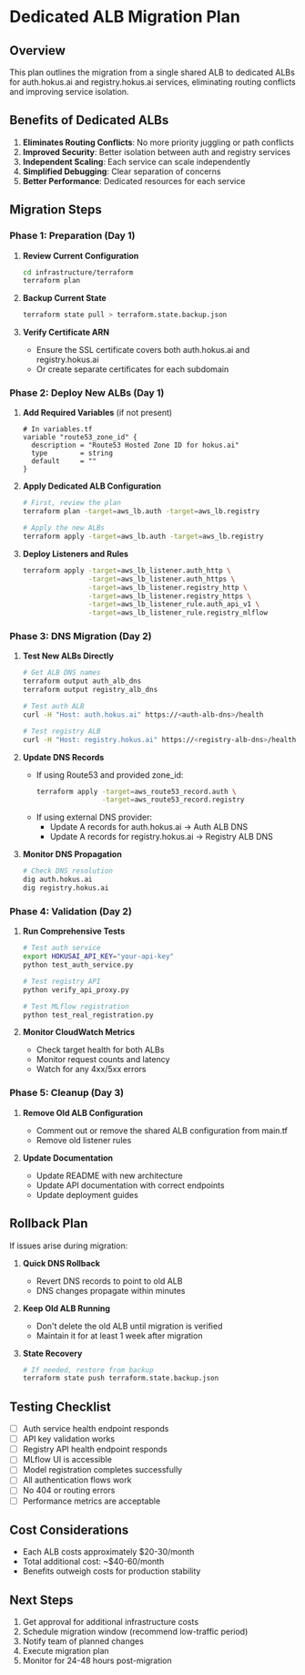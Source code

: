 # Dedicated ALB Migration Plan

## Overview

This plan outlines the migration from a single shared ALB to dedicated ALBs for auth.hokus.ai and registry.hokus.ai services, eliminating routing conflicts and improving service isolation.

## Benefits of Dedicated ALBs

1. **Eliminates Routing Conflicts**: No more priority juggling or path conflicts
2. **Improved Security**: Better isolation between auth and registry services
3. **Independent Scaling**: Each service can scale independently
4. **Simplified Debugging**: Clear separation of concerns
5. **Better Performance**: Dedicated resources for each service

## Migration Steps

### Phase 1: Preparation (Day 1)

1. **Review Current Configuration**
   ```bash
   cd infrastructure/terraform
   terraform plan
   ```

2. **Backup Current State**
   ```bash
   terraform state pull > terraform.state.backup.json
   ```

3. **Verify Certificate ARN**
   - Ensure the SSL certificate covers both auth.hokus.ai and registry.hokus.ai
   - Or create separate certificates for each subdomain

### Phase 2: Deploy New ALBs (Day 1)

1. **Add Required Variables** (if not present)
   ```hcl
   # In variables.tf
   variable "route53_zone_id" {
     description = "Route53 Hosted Zone ID for hokus.ai"
     type        = string
     default     = ""
   }
   ```

2. **Apply Dedicated ALB Configuration**
   ```bash
   # First, review the plan
   terraform plan -target=aws_lb.auth -target=aws_lb.registry
   
   # Apply the new ALBs
   terraform apply -target=aws_lb.auth -target=aws_lb.registry
   ```

3. **Deploy Listeners and Rules**
   ```bash
   terraform apply -target=aws_lb_listener.auth_http \
                   -target=aws_lb_listener.auth_https \
                   -target=aws_lb_listener.registry_http \
                   -target=aws_lb_listener.registry_https \
                   -target=aws_lb_listener_rule.auth_api_v1 \
                   -target=aws_lb_listener_rule.registry_mlflow
   ```

### Phase 3: DNS Migration (Day 2)

1. **Test New ALBs Directly**
   ```bash
   # Get ALB DNS names
   terraform output auth_alb_dns
   terraform output registry_alb_dns
   
   # Test auth ALB
   curl -H "Host: auth.hokus.ai" https://<auth-alb-dns>/health
   
   # Test registry ALB
   curl -H "Host: registry.hokus.ai" https://<registry-alb-dns>/health
   ```

2. **Update DNS Records**
   - If using Route53 and provided zone_id:
     ```bash
     terraform apply -target=aws_route53_record.auth \
                     -target=aws_route53_record.registry
     ```
   - If using external DNS provider:
     - Update A records for auth.hokus.ai → Auth ALB DNS
     - Update A records for registry.hokus.ai → Registry ALB DNS

3. **Monitor DNS Propagation**
   ```bash
   # Check DNS resolution
   dig auth.hokus.ai
   dig registry.hokus.ai
   ```

### Phase 4: Validation (Day 2)

1. **Run Comprehensive Tests**
   ```bash
   # Test auth service
   export HOKUSAI_API_KEY="your-api-key"
   python test_auth_service.py
   
   # Test registry API
   python verify_api_proxy.py
   
   # Test MLflow registration
   python test_real_registration.py
   ```

2. **Monitor CloudWatch Metrics**
   - Check target health for both ALBs
   - Monitor request counts and latency
   - Watch for any 4xx/5xx errors

### Phase 5: Cleanup (Day 3)

1. **Remove Old ALB Configuration**
   - Comment out or remove the shared ALB configuration from main.tf
   - Remove old listener rules

2. **Update Documentation**
   - Update README with new architecture
   - Update API documentation with correct endpoints
   - Update deployment guides

## Rollback Plan

If issues arise during migration:

1. **Quick DNS Rollback**
   - Revert DNS records to point to old ALB
   - DNS changes propagate within minutes

2. **Keep Old ALB Running**
   - Don't delete the old ALB until migration is verified
   - Maintain it for at least 1 week after migration

3. **State Recovery**
   ```bash
   # If needed, restore from backup
   terraform state push terraform.state.backup.json
   ```

## Testing Checklist

- [ ] Auth service health endpoint responds
- [ ] API key validation works
- [ ] Registry API health endpoint responds
- [ ] MLflow UI is accessible
- [ ] Model registration completes successfully
- [ ] All authentication flows work
- [ ] No 404 or routing errors
- [ ] Performance metrics are acceptable

## Cost Considerations

- Each ALB costs approximately $20-30/month
- Total additional cost: ~$40-60/month
- Benefits outweigh costs for production stability

## Next Steps

1. Get approval for additional infrastructure costs
2. Schedule migration window (recommend low-traffic period)
3. Notify team of planned changes
4. Execute migration plan
5. Monitor for 24-48 hours post-migration